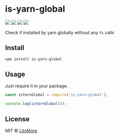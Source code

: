 # is-yarn-global

[![](https://img.shields.io/travis/LitoMore/is-yarn-global/master.svg)](https://travis-ci.org/LitoMore/is-yarn-global)
[![](https://img.shields.io/npm/v/is-yarn-global.svg)](https://www.npmjs.com/package/is-yarn-global)
[![](https://img.shields.io/npm/l/is-yarn-global.svg)](https://github.com/LitoMore/is-yarn-global/blob/master/LICENSE)
[![](https://img.shields.io/badge/code_style-XO-5ed9c7.svg)](https://github.com/sindresorhus/xo)

Check if installed by yarn globally without any `fs` calls

## Install

```bash
npm install is-yarn-global
```

## Usage

Just require it in your package.

```javascript
const isYarnGlobal = require('is-yarn-global');

console.log(isYarnGlobal());
```

## License

MIT © [LitoMore](https://github.com/LitoMore)
